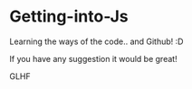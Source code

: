 # Getting-into-Js

Learning the ways of the code.. and Github! :D

If you have any suggestion it would be great!

GLHF